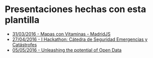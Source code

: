# Presentaciones hechas con esta plantilla

* [31/03/2016 - Mapas con Vitaminas - MadridJS](https://esri-es.github.com/demos/mapjournal?appid=ddf48b0d9d2543f9bea156af2050d6c6)
* [27/04/2016 - I Hackathon: Cátedra de Seguridad Emergencias y Catástrofes](http://esri-es.github.io/demos/mapjournal/?appid=0d050f81e4694beba35264d51094fa92)
* [05/05/2016 - Unleashing the potential of Open Data](http://esri-es.github.io/demos/mapjournal/?appid=e45b953204ec4f5da46957b548318004)
